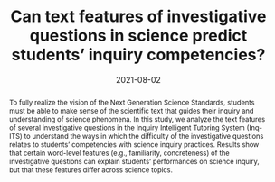 ---
title: "Can text features of investigative questions in science predict students’ inquiry competencies?"
collection: publications
permalink: /publication/2021-STD-TextFeatures
date: 2021-08-02
venue: 'Annual Meeting of the Society for Text and Discourse'
authors: 'Jeremy Lee, Amy Adair, Janice Gobert, Rachel Dickler'
paperurl: 'http://aadair3.github.io/files/papers/2021-STD-TextFeatures.pdf'
citation: 'Lee, J., Adair, A., Gobert, J., & Dickler, R. (2021, August). <i>Can text features of investigative questions in science predict students’ inquiry competencies?</i> [Conference presentation]. Annual Meeting of the Society for Text and Discourse.'
abstract: 'To fully realize the vision of the Next Generation Science Standards, students must be able to make sense of the scientific text that guides their inquiry and understanding of science phenomena. In this study, we analyze the text features of several investigative questions in the Inquiry Intelligent Tutoring System (Inq-ITS) to understand the ways in which the difficulty of the investigative questions relates to students’ competencies with science inquiry practices. Results show that certain word-level features (e.g., familiarity, concreteness) of the investigative questions can explain students’ performances on science inquiry, but that these features differ across science topics.'
tags: [Peer-Reviewed Conference Presentations]
---